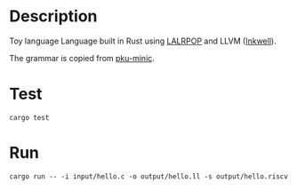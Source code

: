 # Description

Toy language Language built in Rust using [LALRPOP](https://crates.io/crates/lalrpop) and LLVM ([Inkwell](https://crates.io/crates/inkwell)).

The grammar is copied from [pku-minic](https://pku-minic.github.io/online-doc/#/misc-app-ref/sysy-spec).

# Test
```
cargo test
```

# Run
```
cargo run -- -i input/hello.c -o output/hello.ll -s output/hello.riscv
```
